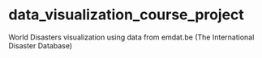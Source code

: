 # data_visualization_course_project
World Disasters visualization using data from emdat.be (The International Disaster Database)
